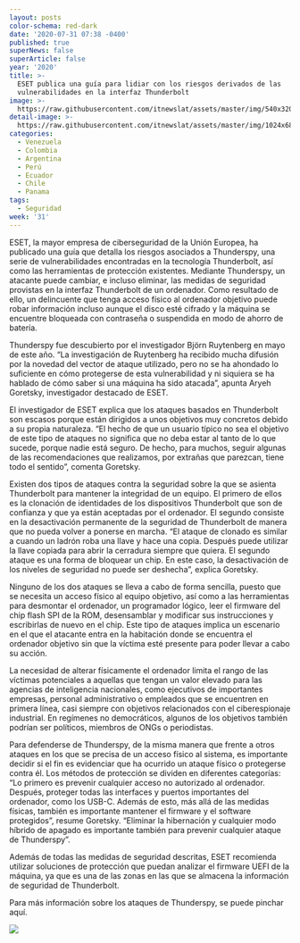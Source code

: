```yaml
---
layout: posts
color-schema: red-dark
date: '2020-07-31 07:38 -0400'
published: true
superNews: false
superArticle: false
year: '2020'
title: >-
  ESET publica una guía para lidiar con los riesgos derivados de las
  vulnerabilidades en la interfaz Thunderbolt
image: >-
  https://raw.githubusercontent.com/itnewslat/assets/master/img/540x320/thuderbolt-p.jpg
detail-image: >-
  https://raw.githubusercontent.com/itnewslat/assets/master/img/1024x680/thuderbolt-g.jpg
categories:
  - Venezuela
  - Colombia
  - Argentina
  - Perú
  - Ecuador
  - Chile
  - Panama
tags:
  - Seguridad
week: '31'
---
```

ESET, la mayor empresa de ciberseguridad de la Unión Europea, ha publicado una guía que detalla los riesgos asociados a Thunderspy, una serie de vulnerabilidades encontradas en la tecnología Thunderbolt, así como las herramientas de protección existentes. Mediante Thunderspy, un atacante puede cambiar, e incluso eliminar, las medidas de seguridad provistas en la interfaz Thunderbolt de un ordenador. Como resultado de ello, un delincuente que tenga acceso físico al ordenador objetivo puede robar información incluso aunque el disco esté cifrado y la máquina se encuentre bloqueada con contraseña o suspendida en modo de ahorro de batería. 

Thunderspy fue descubierto por el investigador Björn Ruytenberg en mayo de este año. “La investigación de Ruytenberg ha recibido mucha difusión por la novedad del vector de ataque utilizado, pero no se ha ahondado lo suficiente en cómo protegerse de esta vulnerabilidad y ni siquiera se ha hablado de cómo saber si una máquina ha sido atacada”, apunta Aryeh Goretsky, investigador destacado de ESET. 

El investigador de ESET explica que los ataques basados en Thunderbolt son escasos porque están dirigidos a unos objetivos muy concretos debido a su propia naturaleza. “El hecho de que un usuario típico no sea el objetivo de este tipo de ataques no significa que no deba estar al tanto de lo que sucede, porque nadie está seguro. De hecho, para muchos, seguir algunas de las recomendaciones que realizamos, por extrañas que parezcan, tiene todo el sentido”, comenta Goretsky.

Existen dos tipos de ataques contra la seguridad sobre la que se asienta Thunderbolt para mantener la integridad de un equipo. El primero de ellos es la clonación de identidades de los dispositivos Thunderbolt que son de confianza y que ya están aceptadas por el ordenador. El segundo consiste en la desactivación permanente de la seguridad de Thunderbolt de manera que no pueda volver a ponerse en marcha. “El ataque de clonado es similar a cuando un ladrón roba una llave y hace una copia. Después puede utilizar la llave copiada para abrir la cerradura siempre que quiera. El segundo ataque es una forma de bloquear un chip. En este caso, la desactivación de los niveles de seguridad no puede ser deshecha”, explica Goretsky.

Ninguno de los dos ataques se lleva a cabo de forma sencilla, puesto que se necesita un acceso físico al equipo objetivo, así como a las herramientas para desmontar el ordenador, un programador lógico, leer el firmware del chip flash SPI de la ROM, desensamblar y modificar sus instrucciones y escribirlas de nuevo en el chip. Este tipo de ataques implica un escenario en el que el atacante entra en la habitación donde se encuentra el ordenador objetivo sin que la víctima esté presente para poder llevar a cabo su acción. 

La necesidad de alterar físicamente el ordenador limita el rango de las víctimas potenciales a aquellas que tengan un valor elevado para las agencias de inteligencia nacionales, como ejecutivos de importantes empresas, personal administrativo o empleados que se encuentren en primera línea, casi siempre con objetivos relacionados con el ciberespionaje industrial. En regímenes no democráticos, algunos de los objetivos también podrían ser políticos, miembros de ONGs o periodistas. 

Para defenderse de Thunderspy, de la misma manera que frente a otros ataques en los que se precisa de un acceso físico al sistema, es importante decidir si el fin es evidenciar que ha ocurrido un ataque físico o protegerse contra él. Los métodos de protección se dividen en diferentes categorías: “Lo primero es prevenir cualquier acceso no autorizado al ordenador. Después, proteger todas las interfaces y puertos importantes del ordenador, como los USB-C. Además de esto, más allá de las medidas físicas, también es importante mantener el firmware y el software protegidos”, resume Goretsky. “Eliminar la hibernación y cualquier modo híbrido de apagado es importante también para prevenir cualquier ataque de Thunderspy”.

Además de todas las medidas de seguridad descritas, ESET recomienda utilizar soluciones de protección que puedan analizar el firmware UEFI de la máquina, ya que es una de las zonas en las que se almacena la información de seguridad de Thunderbolt.

Para más información sobre los ataques de Thunderspy, se puede pinchar aquí.

<img src="https://tracker.metricool.com/c3po.jpg?hash=56f88a41e39ab42c063cc51676587a04"/>